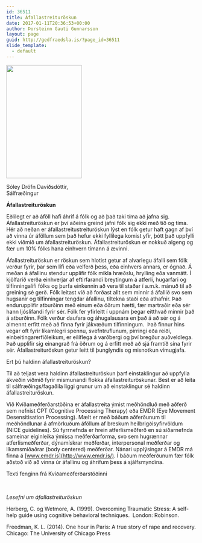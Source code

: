 ```yaml
---
id: 36511
title: Áfallastreituröskun
date: 2017-01-11T20:36:53+00:00
author: Þorsteinn Gauti Gunnarsson
layout: page
guid: http://gedfraedsla.is/?page_id=36511
slide_template:
  - default
---
```

<div id="attachment_36495" style="width: 210px" class="wp-caption alignright">
  <img class="size-medium wp-image-36495" src="http://gedfraedsla.is/wp-content/uploads/2017/01/unnamed-200x300.jpg" alt="" width="200" height="300" srcset="http://gedfraedsla.is/wp-content/uploads/2017/01/unnamed-200x300.jpg 200w, http://gedfraedsla.is/wp-content/uploads/2017/01/unnamed.jpg 427w" sizes="(max-width: 200px) 100vw, 200px" />
  
  <p class="wp-caption-text">
    Sóley Dröfn Davíðsdóttir, Sálfræðingur
  </p>
</div>

**Áfallastreituröskun**

Eðlilegt er að áföll hafi áhrif á fólk og að það taki tíma að jafna sig. Áfallastreituröskun er því aðeins greind jafni fólk sig ekki með tíð og tíma. Hér að neðan er áfallastreitustreituröskun lýst en fólk getur haft gagn af því að vinna úr áföllum sem það hefur ekki fyllilega komist yfir, þótt það uppfylli ekki viðmið um áfallastreituröskun. Áfallastreituröskun er nokkuð algeng og fær um 10% fólks hana einhvern tímann á ævinni.

Áfallastreituröskun er röskun sem hlotist getur af alvarlegu áfalli sem fólk verður fyrir, þar sem lífi eða velferð þess, eða einhvers annars, er ógnað. Á meðan á áfallinu stendur upplifir fólk mikla hræðslu, hrylling eða vanmátt. Í kjölfarið verða einhverjar af eftirfarandi breytingum á atferli, hugarfari og tilfinningalífi fólks og þurfa einkennin að vera til staðar í a.m.k. mánuð til að greining sé gerð. Fólk leitast við að forðast allt sem minnir á áfallið svo sem hugsanir og tilfinningar tengdar áfallinu, tiltekna staði eða athafnir. Það endurupplifir atburðinn með einum eða öðrum hætti, fær martraðir eða sér hann ljóslifandi fyrir sér. Fólk fer yfirleitt í uppnám þegar eitthvað minnir það á atburðinn. Fólk verður daufara og áhugalausara en það á að sér og á almennt erfitt með að finna fyrir jákvæðum tilfinningum.  Það finnur hins vegar oft fyrir líkamlegri spennu, svefntruflunum, pirringi eða reiði, einbeitingarerfiðleikum, er eilíflega á varðbergi og því bregður auðveldlega. Það upplifir sig einangrað frá öðrum og á erfitt með að sjá framtíð sína fyrir  sér. Áfallastreituröskun getur leitt til þunglyndis og misnotkun vímugjafa.

Ert þú haldinn áfallastreituröskun?

Til að teljast vera haldinn áfallastreituröskun þarf einstaklingur að uppfylla ákveðin viðmið fyrir mismunandi flokka áfallastreituröskunar. Best er að leita til sálfræðings/fagaðila liggi grunur um að einstaklingur sé haldinn áfallastreituröskun.

Við Kvíðameðferðarstöðina er áfallastreita ýmist meðhöndluð með aðferð sem nefnist CPT (Cognitive Processing Therapy) eða EMDR (Eye Movement Desensitisation Processing). Mælt er með báðum aðferðunum til meðhöndlunar á afmörkuðum áföllum af breskum heilbrigðisyfirvöldum (NICE guidelines). Sú fyrrnefnda er hrein atferlismeðferð en sú síðarnefnda sameinar eiginleika ýmissa meðferðarforma, svo sem hugrænnar atferlismeðferðar, dýnamískrar meðferðar, interpersonal meðferðar og líkamsmiðaðrar (body centered) meðferðar. Nánari upplýsingar á EMDR má finna á [www.emdr.is](http://www.emdr.is/). Í báðum meðferðunum fær fólk aðstoð við að vinna úr áfallinu og áhrifum þess á sjálfsmyndina.

Texti fenginn frá Kvíðameðferðarstöðinni

&nbsp;

_Lesefni um áfallastreituröskun_

Herberg, C. og Wetmore, A. (1999). Overcoming Traumatic Stress: A self-help guide using cognitive behavioral techniques.  London: Robinson.

Freedman, K. L. (2014). One hour in Paris: A true story of rape and recovery. Chicago: The University of Chicago Press

&nbsp;